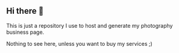 ## Hi there 👋

This is just a repository I use to host and generate my photography business page.

Nothing to see here, unless you want to buy my services ;)
